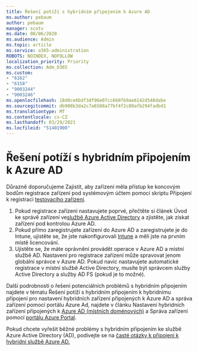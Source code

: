 ```yaml
---
title: Řešení potíží s hybridním připojením k Azure AD
ms.author: pebaum
author: pebaum
manager: scotv
ms.date: 08/06/2020
ms.audience: Admin
ms.topic: article
ms.service: o365-administration
ROBOTS: NOINDEX, NOFOLLOW
localization_priority: Priority
ms.collection: Adm_O365
ms.custom:
- "6162"
- "6158"
- "9003244"
- "9003246"
ms.openlocfilehash: 18d0ce6bdf3df96e07cc6607b9ae6142d548dabe
ms.sourcegitcommit: db908b3da2c7a6508a77bf4f2c80afb294fadbd1
ms.translationtype: MT
ms.contentlocale: cs-CZ
ms.lasthandoff: 03/29/2021
ms.locfileid: "51401900"
---
```

# <a name="troubleshoot-hybrid-azure-ad-join"></a>Řešení potíží s hybridním připojením k Azure AD

Důrazně doporučujeme Zajistit, aby zařízení měla přístup ke koncovým bodům registrace zařízení pod systémovým účtem pomocí skriptu Připojení k registraci [testovacího zařízení](https://docs.microsoft.com/samples/azure-samples/testdeviceregconnectivity/testdeviceregconnectivity/).

1. Pokud registrace zařízení nastavujete poprvé, přečtěte si článek Úvod ke správě zařízení ve[službě Azure Active Directory](https://docs.microsoft.com/samples/azure-samples/testdeviceregconnectivity/testdeviceregconnectivity/) a zjistěte, jak získat zařízení pod kontrolou Azure AD.
1. Pokud přímo zaregistrujete zařízení do Azure AD a zaregistrujete je do Intune, [](https://docs.microsoft.com/mem/intune/fundamentals/licenses-assign?WT.mc_id=Portal-Microsoft_Azure_Support) ujistěte se, že jste nakonfigurovali [Intune](https://docs.microsoft.com/mem/intune/enrollment/device-enrollment?WT.mc_id=Portal-Microsoft_Azure_Support) a měli jste na prvním místě licencování.
1. Ujistěte se, že máte oprávnění provádět operace v Azure AD a místní službě AD. Nastavení pro registrace zařízení může spravovat jenom globální správce v Azure AD. Pokud navíc nastavujete automatické registrace v místní službě Active Directory, musíte být správcem služby Active Directory a služby AD FS (pokud je to možné).

Další podrobnosti o řešení potenciálních problémů [](https://docs.microsoft.com/azure/active-directory/devices/troubleshoot-hybrid-join-windows-current) s hybridním připojením najdete v tématu Řešení potíží s hybridním připojením k hybridnímu připojení pro nastavení hybridních zařízení připojených k Azure AD a správa zařízení pomocí portálu Azure Ad, najdete v článku Nastavení hybridních zařízení připojených k [Azure AD (místních doménových)](https://docs.microsoft.com/azure/active-directory/devices/hybrid-azuread-join-plan?WT.mc_id=Portal-Microsoft_Azure_Support) a Správa zařízení pomocí [portálu Azure Portal](https://docs.microsoft.com/azure/active-directory/devices/device-management-azure-portal?WT.mc_id=Portal-Microsoft_Azure_Support).

Pokud chcete vyřešit běžné problémy s hybridním připojením ke službě Azure Active Directory (AD), podívejte se na [časté otázky k připojení k hybridní službě Azure AD.](https://docs.microsoft.com/azure/active-directory/devices/faq#hybrid-azure-ad-join-faq)
